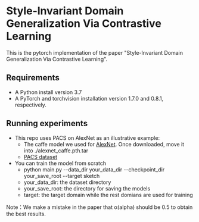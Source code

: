 # Style-Invariant Domain Generalization Via Contrastive Learning
This is the pytorch implementation of the paper "Style-Invariant Domain Generalization Via Contrastive Learning".

## Requirements

* A Python install version 3.7
* A PyTorch and torchvision installation version 1.7.0 and 0.8.1, respectively.

## Running experiments
* This repo uses PACS on AlexNet as an illustrative example:   
    *   The caffe model we used for [AlexNet](https://drive.google.com/file/d/1wUJTH1Joq2KAgrUDeKJghP1Wf7Q9w4z-/view?usp=sharing). Once downloaded, move it into ./alexnet_caffe.pth.tar
    *  [PACS dataset](http://www.eecs.qmul.ac.uk/~dl307/project_iccv2017)
* You can train the model from scratch 
    * python main.py --data_dir your_data_dir --checkpoint_dir your_save_root  --target sketch 
    * your_data_dir: the dataset directory
    * your_save_root: the directory for saving the models
    * target: the  target domain while the rest domians are used for training
    
                                              
Note：We make a mistake in the paper that α(alpha) should be 0.5 to obtain the best results.
